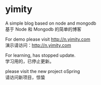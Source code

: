yimity
======

A simple blog based on node and mongodb<br>
基于 Node 和 Mongodb 的简单的博客


For demo please visit <a href="http://n.yimity.com" target="_blank">http://n.yimity.com</a><br>
演示请访问：<a href="http://n.yimity.com" target="_blank">http://n.yimity.com</a>

For learning, has stopped update.<br>
学习用的，已停止更新。

please visit the new project oSpring<br>
请访问新项目，惊蛰
